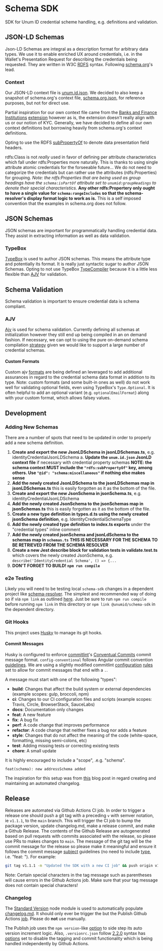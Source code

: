 # Schema SDK
SDK for Unum ID credential scheme handling, e.g. definitions and validation.

## JSON-LD Schemas
Json-LD Schemas are integral as a description format for arbitrary data types. We use it to enable enriched UX around credentials, i.e. in the Wallet's Presentation Request for describing the credentials being requested. They are written in W3C [RDFS](https://www.w3.org/TR/rdf-schema/) syntax. Following [schema.org](https://github.com/schemaorg/schemaorg/)'s lead. 

### Context 
Our JSON-LD context file is [unum.id.json](/src/context/unum.id.json). We decided to also keep a snapshot of schema.org's context file, [schema.org.json](/src/context/schema.org.json), for reference purposes, but not for direct use.

Partial inspiration for our own context file came from the [Banks and Finance Institutions](https://schema.org/docs/financial.html) [extension](https://schema.org/docs/documents.html#:~:text=to%20add%20detail.-,Extensions,-Health%20and%20medical) however as is, the extension doesn't really align with us or our notion of KYC. Generally, we have decided to define all our own context definitions but borrowing heavily from schema.org's context definitions.

Opting to use the RDFS [subPropertyOf](https://www.w3.org/TR/rdf-schema/#ch_subpropertyof) to denote data presentation field headers.

rdfs:Class is not _really_ used in favor of defining per attribute characteristics which fall under rdfs:Properties more naturally. This is thanks to using single attribute atomic credentials for the forseeable future... We do not need to categorize the credentials but can rather use the attributes (rdfs:Properties) for grouping. _Note: the rdfs:Properties that are being used as group headings have the `schema:isPartOf` attribute set to `unumid:groupHeadings` to denote their special characteristics._ **Any other rdfs:Propertery only ought to have a single value for `schema:rangeIncludes` so that the schema-resolver's display format logic to work as is.** This is a self imposed convention that the examples in schema.org does not follow.

## JSON Schemas
JSON schemas are important for programmatically handling credential data. They assist in extracting information as well as data validation.

### TypeBox
[TypeBox](https://github.com/sinclairzx81/typebox) is used to author JSON schemas. This means the attribute type and potentially its format. It is really just syntactic sugar to author JSON Schemas. Opting to not use TypeBox [TypeCompiler](https://github.com/sinclairzx81/typebox#typecompiler) because it is a little less flexible than [AJV](###AJV) for validation.

## Schema Validation
Schema validation is important to ensure credential data is schema compliant.

### AJV
[Ajv](https://ajv.js.org/guide/why-ajv.html) is used for schema validation. Currently defining all schemas at initialization however they still end up being compiled in an on demand fashion. If necessary, we can opt to using the pure on-demand schema compilation [strategy](https://ajv.js.org/guide/managing-schemas.html#pre-adding-all-schemas-vs-adding-on-demand) given we would like to support a large number of credential schemas.

#### Custom Formats
Custom ajv [formats](https://ajv.js.org/guide/formats.html#user-defined-formats) are being defined an leveraged to add additional assurances in regard to the credential schema data format in addition to its type.
Note: custom formats (and some built-in ones as well) do not work well for validating optional fields, even using TypeBox's `Type.Optional`. It is often helpful to add an optional variant (e.g. `optionalEmailFormat`) along with your custom format, which allows falsey values.

## Development
### Adding New Schemas
There are a number of spots that need to be updated in order to properly add a new schema definition.

1. **Create and export the new JsonLDSchema in jsonLDSchemas.ts**, e.g. identityCredentialJsonLDSchema
    a. **Update the `unum.id.json` JsonLD context file** if necessary with credential property schemas **NOTE: the schema context MUST include the `"rdfs:subPropertyOf"` key, among others. Use `"@id": "schema:miscellaneous"` if nothing else makes sense**
2. **Add the newly created JsonLDSchema to the jsonLDSchemas map in jsonLDSchemas.ts** this is easily forgotten as it as the bottom of the file.
3. **Create and export the new JsonSchema in jsonSchema.ts**, e.g. identityCredentialJsonLDSchema
4. **Add the newly created JsonSchema to the jsonSchemas map in jsonSchemas.ts** this is easily forgotten as it as the bottom of the file.
5. **Create a new type definition in types.d.ts using the newly created jsonSchema definition**, e.g. IdentityCredentialSchemaType
6. **Add the newly created type definition to index.ts exports** under the "credential types" inline comment
7. **Add the newly created jsonSchema and jsonLdSchema to the schemas map in `schemas.ts`** **THIS IS NECESSARY FOR THE SCHEMA TO BE RETRIEVED FROM THE SCHEMA RESOLVER**
8. **Create a new Jest describe block for validation tests in validate.test.ts** which covers the newly created JsonSchema, e.g. `describe('IdentityCredential Schema', () => {...`
9. **DON'T FORGET TO BUILD! `npm run compile`**

### e2e Testing
Likely you will need to be testing local `schema-sdk` changes in a dependent project like [schema-resolver](https://github.com/UnumID/schema-resolver). The simplest and recommended way of doing so if via `npm link` as outlined [here](https://www.geeksforgeeks.org/how-to-install-a-local-module-using-npm/). Just be sure to run `npm run compile` before running `npm link` in this directory or `npm link @unumid/schema-sdk` in the dependent directory.

### Git Hooks
This project uses [Husky](https://github.com/typicode/husky) to manage its git hooks.

#### Commit Messages
 Husky is configured to enforce [commitlint](https://github.com/conventional-changelog/commitlint/tree/master/%40commitlint/config-conventional)'s [Conventual Commits](https://www.conventionalcommits.org/en/v1.0.0-beta.2/) commit message format. `config-conventional` follows Angular commit convention [guidelines](https://github.com/angular/angular/blob/22b96b9/CONTRIBUTING.md#-commit-message-guidelines). We are using a slightly modified commitlint [configuration](.commitlintrc.json) [rules](https://commitlint.js.org/#/reference-rules) set to allow for commit messages that end with a `.`.

A message must start with one of the following "types":

* **build**: Changes that affect the build system or external dependencies (example scopes: gulp, broccoli, npm)
* **ci**: Changes to our CI configuration files and scripts (example scopes: Travis, Circle, BrowserStack, SauceLabs)
* **docs**: Documentation only changes
* **feat**: A new feature
* **fix**: A bug fix
* **perf**: A code change that improves performance
* **refactor**: A code change that neither fixes a bug nor adds a feature
* **style**: Changes that do not affect the meaning of the code (white-space, formatting, missing semi-colons, etc)
* **test**: Adding missing tests or correcting existing tests
* **chore**: A small update

It is highly encouraged to include a "scope", .e.g. "schema". 
```
feat(schema): new addressSchema added
```

The inspiration for this setup was from [this](https://mokkapps.de/blog/how-to-automatically-generate-a-helpful-changelog-from-your-git-commit-messages/) blog post in regard creating and maintaining an automated changelog.

## Release
Releases are automated via Github Actions CI job. In order to trigger a release one should push a git tag with a preceding `v` with semver notation, ie `v1.1.1`, to the `main` branch. This will trigger the CI job to bump the package version, update changelog.md, make a release commit, and make a Github Release. The contents of the Github Release are autogenerated based on pull requests with commits associated with the release, so please use PRs to makes changes to `main`. The message of the git tag will be the commit message for the release so please make it meaningful and ensure it follows the commit message [subject](https://github.com/angular/angular/blob/22b96b9/CONTRIBUTING.md#subject) guidelines (no need to include [type](https://github.com/angular/angular/blob/22b96b9/CONTRIBUTING.md#type), i.e. "feat: "). For example:

```sh
git tag v1.1.1 -m "Updated the SDK with a new CI job" && push origin v1.1.1
```
Note: Certain special characters in the tag message such as parentheses will cause errors in the Github Actions job. Make sure that your tag message does not contain special characters!
### Changelog
The [Standard Version](https://github.com/conventional-changelog/standard-version) node module is used to automatically populate [changelog.md](/CHANGELOG.md). It should only ever be trigger the but the Publish Github Actions [job](.github/workflows/publish.yaml). Please do **not** use manually.

The Publish job uses the `npm version`-like [option](https://github.com/conventional-changelog/standard-version#release-as-a-target-type-imperatively-npm-version-like) to side step its auto version increment logic. Also, `.versionrc.json` follow [2.2.0](https://github.com/conventional-changelog/conventional-changelog-config-spec/blob/master/versions/2.2.0/README.md) syntax has [options](https://github.com/conventional-changelog/standard-version#skipping-lifecycle-steps) set to disable the tagging and commit functionality which is being handled independently by Github Actions.

